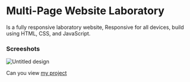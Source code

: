 # Multi-Page Website Laboratory
Is a fully responsive laboratory website,
Responsive for all devices, build using HTML, CSS, and JavaScript.


### Screeshots

![Untitled design](laptopp.png)

Can you view [my project](https://panchenkonaz.github.io/laboratory__website/)
